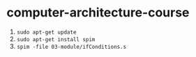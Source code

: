 # computer-architecture-course

1. `sudo apt-get update`
2. `sudo apt-get install spim`
3. `spim -file 03-module/ifConditions.s`